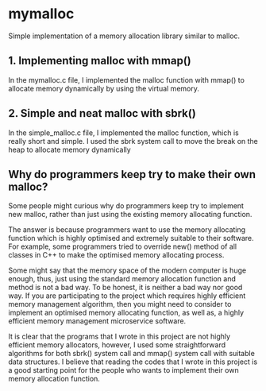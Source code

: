 # mymalloc
Simple implementation of a memory allocation library similar to malloc.

## 1. Implementing malloc with mmap()

In the mymalloc.c file, I implemented the malloc function with mmap() to allocate memory dynamically by using the virtual memory.

## 2. Simple and neat malloc with sbrk()

In the simple_malloc.c file, I implemented the malloc function, which is really short and simple. I used the sbrk system call to move the break on the heap to allocate memory dynamically

## Why do programmers keep try to make their own malloc?

Some people might curious why do programmers keep try to implement new malloc, rather than just using the existing memory allocating function.

The answer is because programmers want to use the memory allocating function which is highly optimised and extremely suitable to their software. For example, some programmers tried to override new() method of all classes in C++ to make the optimised memory allocating process.

Some might say that the memory space of the modern computer is huge enough, thus, just using the standard memory allocation function and method is not a bad way. To be honest, it is neither a bad way nor good way. If you are participating to the project which requires highly efficient memory management algorithm, then you might need to consider to implement an optimised memory allocating function, as well as, a highly efficient memory management microservice software.

It is clear that the programs that I wrote in this project are not highly efficient memory allocators, however, I used some straightforward algorithms for both sbrk() system call and mmap() system call with suitable data structures. I believe that reading the codes that I wrote in this project is a good starting point for the people who wants to implement their own memory allocation function.